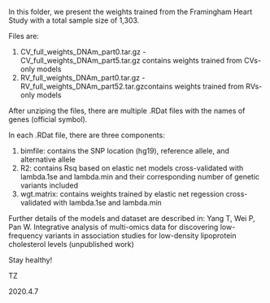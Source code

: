In this folder, we present the weights trained from the Framingham Heart Study with a total sample size of 1,303. 

Files are:
1. CV_full_weights_DNAm_part0.tar.gz - CV_full_weights_DNAm_part5.tar.gz contains weights trained from CVs-only models
2. RV_full_weights_DNAm_part0.tar.gz - RV_full_weights_DNAm_part52.tar.gzcontains weights trained from RVs-only models

After unziping the files, there are multiple .RDat files with the names of genes (official symbol). 

In each .RDat file, there are three components:
1. bimfile: contains the SNP location (hg19), reference allele, and alternative allele
2. R2: contains Rsq based on elastic net models cross-validated with lambda.1se and lambda.min and their corresponding number of genetic variants included
3. wgt.matrix: contains weights trained by elastic net regession cross-validated with lambda.1se and lambda.min

Further details of the models and dataset are described in:
Yang T, Wei P, Pan W. Integrative analysis of multi-omics data for discovering low-frequency variants in association studies for low-density lipoprotein cholesterol levels (unpublished work)

Stay healthy!

TZ

2020.4.7
